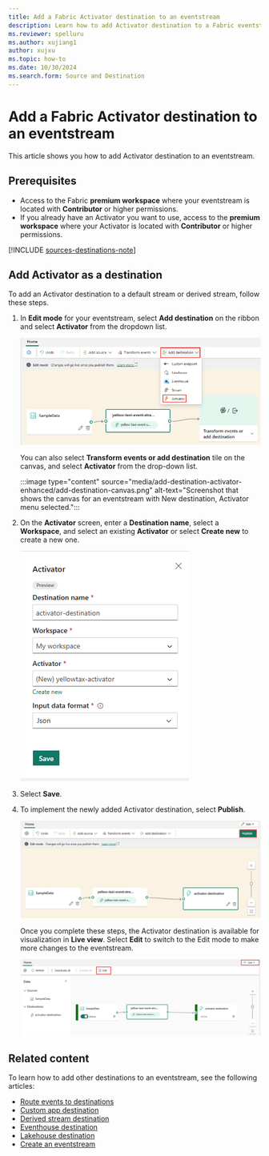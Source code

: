 ```yaml
---
title: Add a Fabric Activator destination to an eventstream
description: Learn how to add Activator destination to a Fabric eventstream.
ms.reviewer: spelluru
ms.author: xujiang1
author: xujxu
ms.topic: how-to
ms.date: 10/30/2024
ms.search.form: Source and Destination
---
```


# Add a Fabric Activator destination to an eventstream

This article shows you how to add Activator destination to an eventstream.

## Prerequisites

- Access to the Fabric **premium workspace** where your eventstream is located with **Contributor** or higher permissions.
- If you already have an Activator you want to use, access to the **premium workspace** where your Activator is located with **Contributor** or higher permissions.

[!INCLUDE [sources-destinations-note](./includes/sources-destinations-note.md)]

## Add Activator as a destination

To add an Activator destination to a default stream or derived stream, follow these steps.

1. In **Edit mode** for your eventstream, select **Add destination** on the ribbon and select **Activator** from the dropdown list.

   ![A screenshot of the Add destination dropdown list with Activator highlighted.](media/add-destination-activator-enhanced/add-destination.png)

    You can also select **Transform events or add destination** tile on the canvas, and select **Activator** from the drop-down list. 

    :::image type="content" source="media/add-destination-activator-enhanced/add-destination-canvas.png" alt-text="Screenshot that shows the canvas for an eventstream with New destination, Activator menu selected.":::
1. On the **Activator** screen, enter a **Destination name**, select a **Workspace**, and select an existing **Activator** or select **Create new** to create a new one.

   ![A screenshot of the Activator screen.](media/add-destination-activator-enhanced/activator-screen.png)
1. Select **Save**.
1. To implement the newly added Activator destination, select **Publish**.

   ![A screenshot of the stream and Activator destination in Edit mode with the Publish button highlighted.](media/add-destination-activator-enhanced/edit-mode.png)

    Once you complete these steps, the Activator destination is available for visualization in **Live view**. Select **Edit** to switch to the Edit mode to make more changes to the eventstream.

    ![A screenshot of the Activator destination available for visualization in Live view.](media/add-destination-activator-enhanced/live-view.png)


## Related content 

To learn how to add other destinations to an eventstream, see the following articles: 

- [Route events to destinations](add-manage-eventstream-destinations.md)
- [Custom app destination](add-destination-custom-app.md)
- [Derived stream destination](add-destination-derived-stream.md)
- [Eventhouse destination](add-destination-kql-database.md)
- [Lakehouse destination](add-destination-lakehouse.md)
- [Create an eventstream](create-manage-an-eventstream.md)



